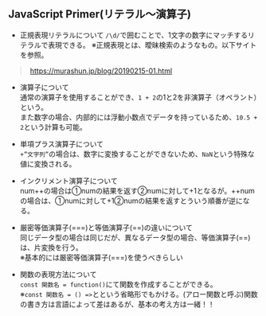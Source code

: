 ## JavaScript Primer(リテラル～演算子)
- 正規表現リテラルについて
`/\d/`で囲むことで、1文字の数字にマッチするリテラルで表現できる。
※正規表現とは、曖昧検索のようなもの。以下サイトを参照。
> https://murashun.jp/blog/20190215-01.html


- 演算子について  
通常の演算子を使用することができ、`1 + 2`の1と2を非演算子（オペラント）という。  
また数字の場合、内部的には浮動小数点でデータを持っているため、`10.5 + 2`という計算も可能。


- 単項プラス演算子について  
`+”文字列”`の場合は、数字に変換することができないため、`NaN`という特殊な値に変換される。


- インクリメント演算子について  
num++の場合は①numの結果を返す②numに対して+1となるが。++numの場合は、①numに対して+1②numの結果を返すとういう順番が逆になる。

- 厳密等価演算子(===)と等価演算子(==)の違いについて  
同じデータ型の場合は同じだが、異なるデータ型の場合、等価演算子(==)は、片変換を行う。  
※基本的には厳密等価演算子(===)を使うべきらしい


- 関数の表現方法について  
`const 関数名 = function()`にて関数を作成することができる。  
※`const 関数名 = () =>`とという省略形でもかける。(アロー関数と呼ぶ)関数の書き方は言語によって差はあるが、基本の考え方は一緒！！
